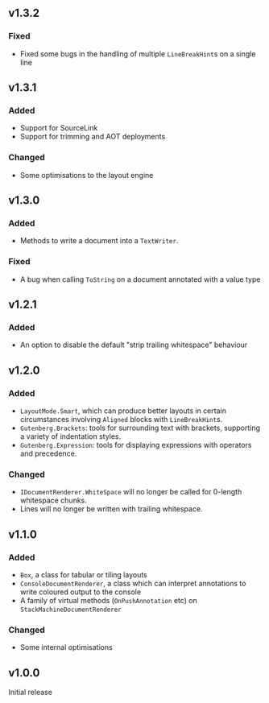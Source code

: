 v1.3.2
------

### Fixed
* Fixed some bugs in the handling of multiple `LineBreakHint`s on a single line


v1.3.1
------

### Added

* Support for SourceLink
* Support for trimming and AOT deployments

### Changed

* Some optimisations to the layout engine

v1.3.0
------

### Added

* Methods to write a document into a `TextWriter`.


### Fixed

* A bug when calling `ToString` on a document annotated with a value type


v1.2.1
------

### Added

* An option to disable the default "strip trailing whitespace" behaviour


v1.2.0
------

### Added

* `LayoutMode.Smart`, which can produce better layouts in certain circumstances involving `Aligned` blocks with `LineBreakHint`s.
* `Gutenberg.Brackets`: tools for surrounding text with brackets, supporting a variety of indentation styles.
* `Gutenberg.Expression`: tools for displaying expressions with operators and precedence.

### Changed

* `IDocumentRenderer.WhiteSpace` will no longer be called for 0-length whitespace chunks.
* Lines will no longer be written with trailing whitespace.


v1.1.0
------

### Added

* `Box`, a class for tabular or tiling layouts
* `ConsoleDocumentRenderer`, a class which can interpret annotations to write coloured output to the console
* A family of virtual methods (`OnPushAnnotation` etc) on `StackMachineDocumentRenderer`

### Changed
* Some internal optimisations


v1.0.0
------

Initial release
